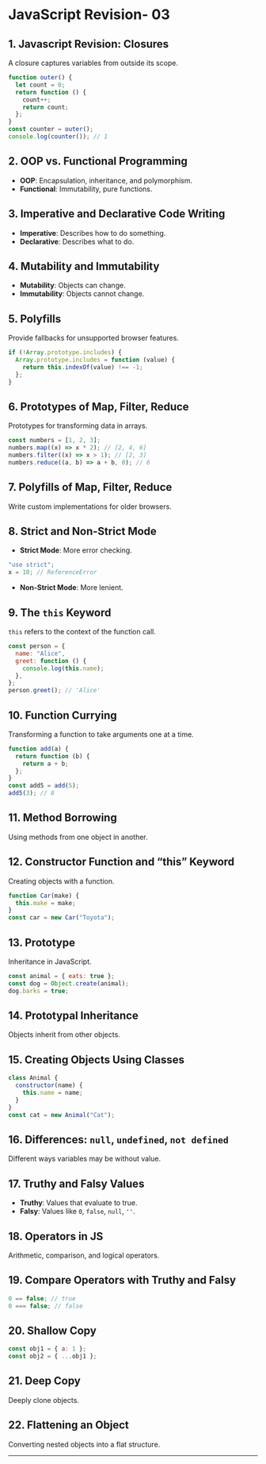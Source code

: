 # JavaScript Revision- 03

## 1. Javascript Revision: Closures

A closure captures variables from outside its scope.

```javascript
function outer() {
  let count = 0;
  return function () {
    count++;
    return count;
  };
}
const counter = outer();
console.log(counter()); // 1
```

## 2. OOP vs. Functional Programming

- **OOP**: Encapsulation, inheritance, and polymorphism.
- **Functional**: Immutability, pure functions.

## 3. Imperative and Declarative Code Writing

- **Imperative**: Describes how to do something.
- **Declarative**: Describes what to do.

## 4. Mutability and Immutability

- **Mutability**: Objects can change.
- **Immutability**: Objects cannot change.

## 5. Polyfills

Provide fallbacks for unsupported browser features.

```javascript
if (!Array.prototype.includes) {
  Array.prototype.includes = function (value) {
    return this.indexOf(value) !== -1;
  };
}
```

## 6. Prototypes of Map, Filter, Reduce

Prototypes for transforming data in arrays.

```javascript
const numbers = [1, 2, 3];
numbers.map((x) => x * 2); // [2, 4, 6]
numbers.filter((x) => x > 1); // [2, 3]
numbers.reduce((a, b) => a + b, 0); // 6
```

## 7. Polyfills of Map, Filter, Reduce

Write custom implementations for older browsers.

## 8. Strict and Non-Strict Mode

- **Strict Mode**: More error checking.

```javascript
"use strict";
x = 10; // ReferenceError
```

- **Non-Strict Mode**: More lenient.

## 9. The `this` Keyword

`this` refers to the context of the function call.

```javascript
const person = {
  name: "Alice",
  greet: function () {
    console.log(this.name);
  },
};
person.greet(); // 'Alice'
```

## 10. Function Currying

Transforming a function to take arguments one at a time.

```javascript
function add(a) {
  return function (b) {
    return a + b;
  };
}
const add5 = add(5);
add5(3); // 8
```

## 11. Method Borrowing

Using methods from one object in another.

## 12. Constructor Function and “this” Keyword

Creating objects with a function.

```javascript
function Car(make) {
  this.make = make;
}
const car = new Car("Toyota");
```

## 13. Prototype

Inheritance in JavaScript.

```javascript
const animal = { eats: true };
const dog = Object.create(animal);
dog.barks = true;
```

## 14. Prototypal Inheritance

Objects inherit from other objects.

## 15. Creating Objects Using Classes

```javascript
class Animal {
  constructor(name) {
    this.name = name;
  }
}
const cat = new Animal("Cat");
```

## 16. Differences: `null`, `undefined`, `not defined`

Different ways variables may be without value.

## 17. Truthy and Falsy Values

- **Truthy**: Values that evaluate to true.
- **Falsy**: Values like `0`, `false`, `null`, `''`.

## 18. Operators in JS

Arithmetic, comparison, and logical operators.

## 19. Compare Operators with Truthy and Falsy

```javascript
0 == false; // true
0 === false; // false
```

## 20. Shallow Copy

```javascript
const obj1 = { a: 1 };
const obj2 = { ...obj1 };
```

## 21. Deep Copy

Deeply clone objects.

## 22. Flattening an Object

Converting nested objects into a flat structure.

---
